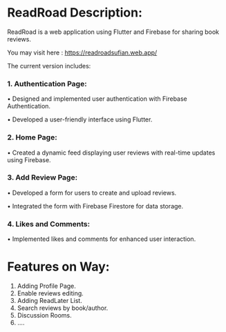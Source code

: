 # ReadRoad Description:

ReadRoad is a web application using Flutter and Firebase for sharing  book reviews.

You may visit here : <https://readroadsufian.web.app/>

The current version includes:
### 1. Authentication Page:
•	Designed and implemented user authentication with Firebase Authentication.

•	Developed a user-friendly interface using Flutter.
### 2. Home Page:
•	Created a dynamic feed displaying user reviews with real-time updates using Firebase.
### 3. Add Review Page:
•	Developed a form for users to create and upload reviews.

•	Integrated the form with Firebase Firestore for data storage.
### 4. Likes and Comments:
•	Implemented likes and comments for enhanced user interaction.

# Features on Way:

1. Adding Profile Page.
2. Enable reviews editing.
3. Adding ReadLater List.
4. Search reviews by book/author.
5. Discussion Rooms.
6. ....



